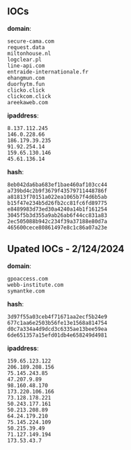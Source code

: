 
## IOCs

__domain__:

```text
secure-cama.com
request.data
miltonhouse.nl
logclear.pl
line-api.com
entraide-internationale.fr
ehangmun.com
duorhytm.fun
clicko.click
clickcom.click
areekaweb.com
```
__ipaddress__:

```text
8.137.112.245
146.0.228.66
186.179.39.235
91.92.254.14
159.65.130.146
45.61.136.14
```
__hash__:

```text
8eb042da6ba683ef1bae460af103cc44
a739bd4c2b9f3679f43579711448786f
a81813f70151a022ea1065b7f4d6b5ab
b15f47e234b5d26fb2cc81fc6fd89775
e8489983d73ed30a4240a14b1f161254
3045f5b3d355a9ab26ab6f44cc831a83
2ec505088b942c234f39a37188e80d7a
465600cece80861497e8c1c86a07a23e
```


## Upated IOCs - 2/124/2024
__domain__:

```text
gpoaccess.com 
webb-institute.com 
symantke.com 
```
__hash__:

```text
3d97f55a03ceb4f71671aa2ecf5b24e9
677c1aa6e2503b56fe13e1568a814754 
d0c7a334a4d9dcd3c6335ae13bee59ea
6de651357a15efd01db4e658249d4981
```
__ipaddress__:

```text
159.65.123.122
206.189.208.156 
75.145.243.85 
47.207.9.89 
98.160.48.170 
173.220.106.166 
73.128.178.221 
50.243.177.161 
50.213.208.89 
64.24.179.210 
75.145.224.109 
50.215.39.49 
71.127.149.194 
173.53.43.7 
```

